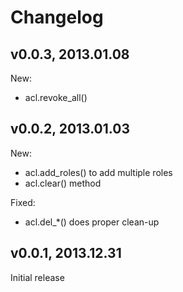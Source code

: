 Changelog
=========

v0.0.3, 2013.01.08
------------------

New:

* acl.revoke_all()

v0.0.2, 2013.01.03
------------------

New:

* acl.add_roles() to add multiple roles
* acl.clear() method

Fixed:

* acl.del_*() does proper clean-up

v0.0.1, 2013.12.31
------------------

Initial release
